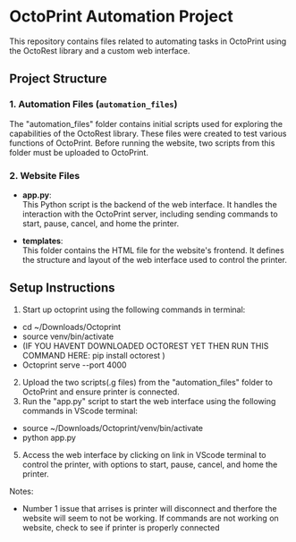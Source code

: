 # OctoPrint Automation Project

This repository contains files related to automating tasks in OctoPrint using the OctoRest library and a custom web interface.

## Project Structure

### 1. **Automation Files** (`automation_files`)
The "automation_files" folder contains initial scripts used for exploring the capabilities of the OctoRest library. These files were created to test various functions of OctoPrint. Before running the website, two scripts from this folder must be uploaded to OctoPrint.

### 2. **Website Files**

- **app.py**:  
  This Python script is the backend of the web interface. It handles the interaction with the OctoPrint server, including sending commands to start, pause, cancel, and home the printer.

- **templates**:  
  This folder contains the HTML file for the website's frontend. It defines the structure and layout of the web interface used to control the printer.

## Setup Instructions

1. Start up octoprint using the following commands in terminal: 
  - cd ~/Downloads/Octoprint
  - source venv/bin/activate
  - (IF YOU HAVENT DOWNLOADED OCTOREST YET THEN RUN THIS COMMAND HERE: pip install octorest )
  - Octoprint serve --port 4000
2. Upload the two scripts(.g files) from the "automation_files" folder to OctoPrint and ensure printer is connected.
3. Run the "app.py" script to start the web interface using the following commands in VScode terminal:
  - source ~/Downloads/Octoprint/venv/bin/activate
  - python app.py
5. Access the web interface by clicking on link in VScode terminal to control the printer, with options to start, pause, cancel, and home the printer.

Notes:
- Number 1 issue that arrises is printer will disconnect and therfore the website will seem to not be working. If commands are not working on website, check to see if printer is properly connected

